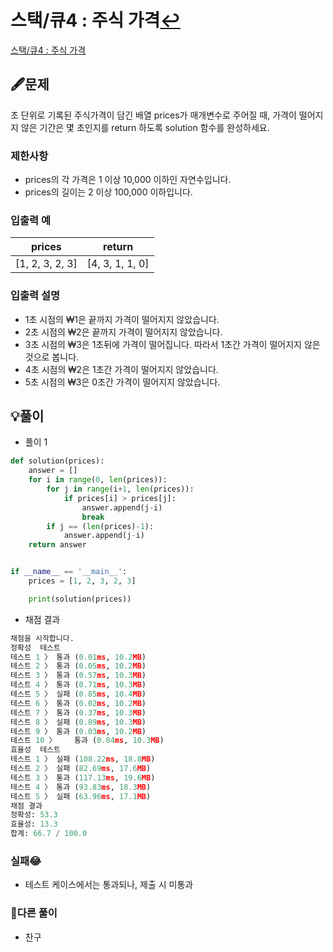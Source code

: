 # 스택/큐4 : 주식 가격[↩](../programmers_practice)

[스택/큐4 : 주식 가격](https://programmers.co.kr/learn/courses/30/lessons/42584)

## 🖋️문제

 초 단위로 기록된 주식가격이 담긴 배열 prices가 매개변수로 주어질 때, 가격이 떨어지지 않은 기간은 몇 초인지를 return 하도록 solution 함수를 완성하세요.

### 제한사항

- prices의 각 가격은 1 이상 10,000 이하인 자연수입니다.
- prices의 길이는 2 이상 100,000 이하입니다.

### 입출력 예

| prices          | return          |
| --------------- | --------------- |
| [1, 2, 3, 2, 3] | [4, 3, 1, 1, 0] |

### 입출력 설명

- 1초 시점의 ₩1은 끝까지 가격이 떨어지지 않았습니다.
- 2초 시점의 ₩2은 끝까지 가격이 떨어지지 않았습니다.
- 3초 시점의 ₩3은 1초뒤에 가격이 떨어집니다. 따라서 1초간 가격이 떨어지지 않은 것으로 봅니다.
- 4초 시점의 ₩2은 1초간 가격이 떨어지지 않았습니다.
- 5초 시점의 ₩3은 0초간 가격이 떨어지지 않았습니다.



## 💡풀이

* 풀이 1

```python
def solution(prices):
    answer = []
    for i in range(0, len(prices)):
        for j in range(i+1, len(prices)):
            if prices[i] > prices[j]:
                answer.append(j-i)
                break
        if j == (len(prices)-1):
            answer.append(j-i)
    return answer


if __name__ == '__main__':
    prices = [1, 2, 3, 2, 3]

    print(solution(prices))
```

* 채점 결과

```python
채점을 시작합니다.
정확성  테스트
테스트 1 〉	통과 (0.01ms, 10.2MB)
테스트 2 〉	통과 (0.05ms, 10.2MB)
테스트 3 〉	통과 (0.57ms, 10.3MB)
테스트 4 〉	통과 (0.71ms, 10.3MB)
테스트 5 〉	실패 (0.85ms, 10.4MB)
테스트 6 〉	통과 (0.02ms, 10.2MB)
테스트 7 〉	통과 (0.37ms, 10.3MB)
테스트 8 〉	실패 (0.89ms, 10.3MB)
테스트 9 〉	통과 (0.03ms, 10.2MB)
테스트 10 〉	통과 (0.84ms, 10.3MB)
효율성  테스트
테스트 1 〉	실패 (108.22ms, 18.8MB)
테스트 2 〉	실패 (82.69ms, 17.6MB)
테스트 3 〉	통과 (117.13ms, 19.6MB)
테스트 4 〉	통과 (93.83ms, 18.3MB)
테스트 5 〉	실패 (63.96ms, 17.1MB)
채점 결과
정확성: 53.3
효율성: 13.3
합계: 66.7 / 100.0
```

### 실패😂

* 테스트 케이스에서는 통과되나, 제출 시 미통과

### 🤝다른 풀이

* 찬구

```java

```
